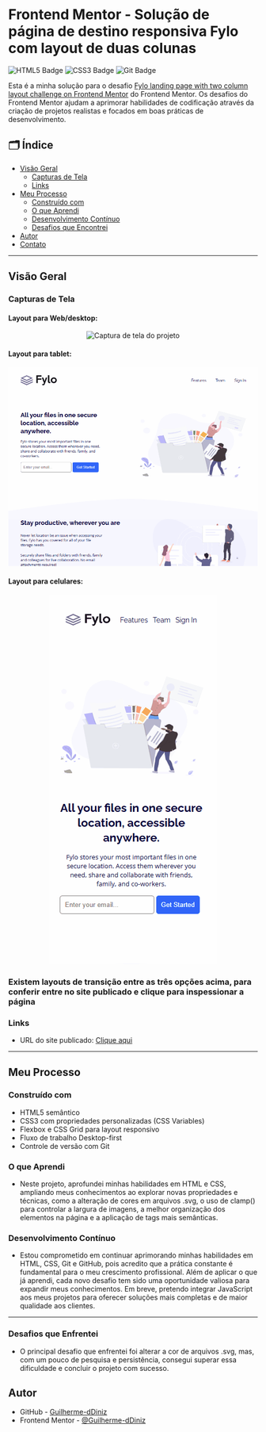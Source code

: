# Frontend Mentor - Solução de página de destino responsiva Fylo com layout de duas colunas

![HTML5 Badge](https://img.shields.io/badge/HTML5-E34F26?style=for-the-badge&logo=html5&logoColor=white)
![CSS3 Badge](https://img.shields.io/badge/CSS3-1572B6?style=for-the-badge&logo=css3&logoColor=white)
![Git Badge](https://img.shields.io/badge/Git-F05032?style=for-the-badge&logo=git&logoColor=white)

Esta é a minha solução para o desafio [Fylo landing page with two column layout challenge on Frontend Mentor](https://www.frontendmentor.io/challenges/fylo-landing-page-with-two-column-layout-5ca5ef041e82137ec91a50f5) do Frontend Mentor. Os desafios do Frontend Mentor ajudam a aprimorar habilidades de codificação através da criação de projetos realistas e focados em boas práticas de desenvolvimento.

## 🗂️ Índice

- [Visão Geral](#visão-geral)
  - [Capturas de Tela](#capturas-de-tela)
  - [Links](#links)
- [Meu Processo](#meu-processo)
  - [Construído com](#construído-com)
  - [O que Aprendi](#o-que-aprendi)
  - [Desenvolvimento Contínuo](#desenvolvimento-contínuo)
  - [Desafios que Encontrei](#desafios-que-enfrentei)
- [Autor](#autor)
- [Contato](#contato)

---

## Visão Geral 

### Capturas de Tela
#### Layout para Web/desktop:
<p align="center">
  <img src="./design/layout-duas-colunas-desktop.gif" alt="Captura de tela do projeto">
</p>

#### Layout para tablet:

<p align="center">
  <img src="./design/layout-duas-colunas-tablet.gif" alt="Captura de tela do projeto">
</p>

#### Layout para celulares:

<p align="center">
  <img src="./design/layout-duas-colunas-cell.gif" alt="Captura de tela do projeto">
</p>

### Existem layouts de transição entre as três opções acima, para conferir entre no site publicado e clique para inspessionar a página

### Links

- URL do site publicado: [Clique aqui](https://guilherme-ddiniz.github.io/fylo-landing-page-with-two-column-layout-master/)

---

## Meu Processo 

### Construído com

- HTML5 semântico
- CSS3 com propriedades personalizadas (CSS Variables)
- Flexbox e CSS Grid para layout responsivo
- Fluxo de trabalho Desktop-first
- Controle de versão com Git

### O que Aprendi

- Neste projeto, aprofundei minhas habilidades em HTML e CSS, ampliando meus conhecimentos ao explorar novas propriedades e técnicas, como a alteração de cores em arquivos .svg, o uso de clamp() para controlar a largura de imagens, a melhor organização dos elementos na página e a aplicação de tags mais semânticas.

### Desenvolvimento Contínuo

- Estou comprometido em continuar aprimorando minhas habilidades em HTML, CSS, Git e GitHub, pois acredito que a prática constante é fundamental para o meu crescimento profissional. Além de aplicar o que já aprendi, cada novo desafio tem sido uma oportunidade valiosa para expandir meus conhecimentos. Em breve, pretendo integrar JavaScript aos meus projetos para oferecer soluções mais completas e de maior qualidade aos clientes.

---
### Desafios que Enfrentei

- O principal desafio que enfrentei foi alterar a cor de arquivos .svg, mas, com um pouco de pesquisa e persistência, consegui superar essa dificuldade e concluir o projeto com sucesso.

## Autor

- GitHub - [Guilherme-dDiniz](https://github.com/Guilherme-dDiniz)
- Frontend Mentor - [@Guilherme-dDiniz](https://www.frontendmentor.io/profile/Guilherme-dDiniz)
